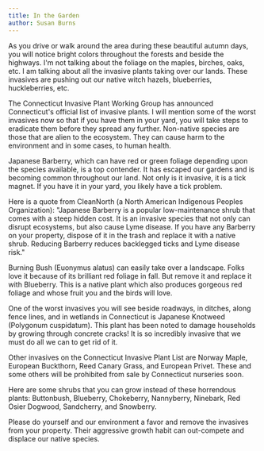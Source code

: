 ```yaml
---
title: In the Garden
author: Susan Burns
---
```


As you drive or walk around the area during these beautiful autumn days,
you will notice bright colors throughout the forests and beside the
highways. I'm not talking about the foliage on the maples, birches,
oaks, etc. I am talking about all the invasive plants taking over our
lands. These invasives are pushing out our native witch hazels,
blueberries, huckleberries, etc.

The Connecticut Invasive Plant Working Group has announced Connecticut's
official list of invasive plants. I will mention some of the worst
invasives now so that if you have them in your yard, you will take steps
to eradicate them before they spread any further. Non-native species are
those that are alien to the ecosystem. They can cause harm to the
environment and in some cases, to human health.

Japanese Barberry, which can have red or green foliage depending upon
the species available, is a top contender. It has escaped our gardens
and is becoming common throughout our land. Not only is it invasive, it
is a tick magnet. If you have it in your yard, you likely have a tick
problem.

Here is a quote from CleanNorth (a North American Indigenous Peoples
Organization): "Japanese Barberry is a popular low-maintenance shrub
that comes with a steep hidden cost. It is an invasive species that not
only can disrupt ecosystems, but also cause Lyme disease. If you have
any Barberry on your property, dispose of it in the trash and replace it
with a native shrub. Reducing Barberry reduces backlegged ticks and Lyme
disease risk."

Burning Bush (Euonymus alatus) can easily take over a landscape. Folks
love it because of its brilliant red foliage in fall. But remove it and
replace it with Blueberry. This is a native plant which also produces
gorgeous red foliage and whose fruit you and the birds will love.

One of the worst invasives you will see beside roadways, in ditches,
along fence lines, and in wetlands in Connecticut is Japanese Knotweed
(Polygonum cuspidatum). This plant has been noted to damage households
by growing through concrete cracks! It is so incredibly invasive that we
must do all we can to get rid of it.

Other invasives on the Connecticut Invasive Plant List are Norway Maple,
European Buckthorn, Reed Canary Grass, and European Privet. These and
some others will be prohibited from sale by Connecticut nurseries soon.

Here are some shrubs that you can grow instead of these horrendous
plants: Buttonbush, Blueberry, Chokeberry, Nannyberry, Ninebark, Red
Osier Dogwood, Sandcherry, and Snowberry.

Please do yourself and our environment a favor and remove the invasives
from your property. Their aggressive growth habit can out-compete and
displace our native species.
